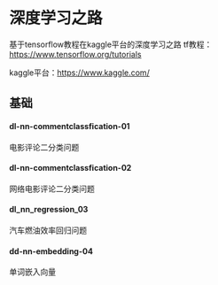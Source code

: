 # 深度学习之路
基于tensorflow教程在kaggle平台的深度学习之路
tf教程：https://www.tensorflow.org/tutorials

kaggle平台：https://www.kaggle.com/

## 基础
#### dl-nn-commentclassfication-01
 电影评论二分类问题
#### dl-nn-commentclassfication-02
 网络电影评论二分类问题
#### dl_nn_regression_03
 汽车燃油效率回归问题
#### dd-nn-embedding-04
 单词嵌入向量
